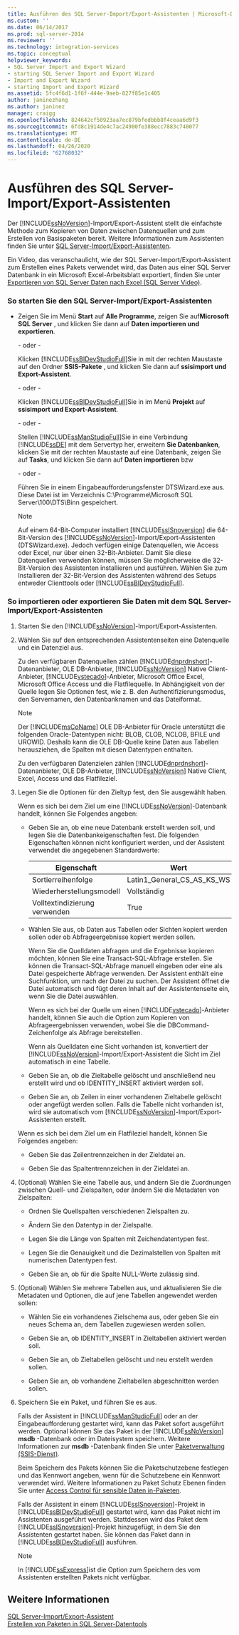```yaml
---
title: Ausführen des SQL Server-Import/Export-Assistenten | Microsoft-Dokumentation
ms.custom: ''
ms.date: 06/14/2017
ms.prod: sql-server-2014
ms.reviewer: ''
ms.technology: integration-services
ms.topic: conceptual
helpviewer_keywords:
- SQL Server Import and Export Wizard
- starting SQL Server Import and Export Wizard
- Import and Export Wizard
- starting Import and Export Wizard
ms.assetid: 5fc4f6d1-1f6f-444e-9aeb-827f85e1c405
author: janinezhang
ms.author: janinez
manager: craigg
ms.openlocfilehash: 824642cf50923aa7ec879bfedbbb8f4ceaa6d9f3
ms.sourcegitcommit: 6fd8c1914de4c7ac24900fe388ecc7883c740077
ms.translationtype: MT
ms.contentlocale: de-DE
ms.lasthandoff: 04/26/2020
ms.locfileid: "62768032"
---
```

# <a name="run-the-sql-server-import-and-export-wizard"></a>Ausführen des SQL Server-Import/Export-Assistenten
  Der [!INCLUDE[ssNoVersion](../../includes/ssnoversion-md.md)]-Import/Export-Assistent stellt die einfachste Methode zum Kopieren von Daten zwischen Datenquellen und zum Erstellen von Basispaketen bereit. Weitere Informationen zum Assistenten finden Sie unter [SQL Server-Import/Export-Assistenten](import-and-export-data-with-the-sql-server-import-and-export-wizard.md).  
  
 Ein Video, das veranschaulicht, wie der SQL Server-Import/Export-Assistent zum Erstellen eines Pakets verwendet wird, das Daten aus einer SQL Server Datenbank in ein Microsoft Excel-Arbeitsblatt exportiert, finden Sie unter [Exportieren von SQL Server Daten nach Excel (SQL Server Video)](https://go.microsoft.com/fwlink/?LinkId=131024).  
  
### <a name="to-start-the-sql-server-import-and-export-wizard"></a>So starten Sie den SQL Server-Import/Export-Assistenten  
  
-   Zeigen Sie im Menü **Start** auf **Alle Programme**, zeigen Sie auf**Microsoft SQL Server** , und klicken Sie dann auf **Daten importieren und exportieren**.  
  
     - oder -  
  
     Klicken [!INCLUDE[ssBIDevStudioFull](../../includes/ssbidevstudiofull-md.md)]Sie in mit der rechten Maustaste auf den Ordner **SSIS-Pakete** , und klicken Sie dann auf **ssisimport und Export-Assistent**.  
  
     - oder -  
  
     Klicken [!INCLUDE[ssBIDevStudioFull](../../includes/ssbidevstudiofull-md.md)]Sie in im Menü **Projekt** auf **ssisimport und Export-Assistent**.  
  
     - oder -  
  
     Stellen [!INCLUDE[ssManStudioFull](../../includes/ssmanstudiofull-md.md)]Sie in eine Verbindung [!INCLUDE[ssDE](../../includes/ssde-md.md)] mit dem Servertyp her, erweitern **Sie Datenbanken**, klicken Sie mit der rechten Maustaste auf eine Datenbank, zeigen Sie auf **Tasks**, und klicken Sie dann auf **Daten importieren** bzw  
  
     - oder -  
  
     Führen Sie in einem Eingabeaufforderungsfenster DTSWizard.exe aus. Diese Datei ist im Verzeichnis C:\Programme\Microsoft SQL Server\100\DTS\Binn gespeichert.  
  
    > [!NOTE]  
    >  Auf einem 64-Bit-Computer installiert [!INCLUDE[ssISnoversion](../../includes/ssisnoversion-md.md)] die 64-Bit-Version des [!INCLUDE[ssNoVersion](../../includes/ssnoversion-md.md)]-Import/Export-Assistenten (DTSWizard.exe). Jedoch verfügen einige Datenquellen, wie Access oder Excel, nur über einen 32-Bit-Anbieter. Damit Sie diese Datenquellen verwenden können, müssen Sie möglicherweise die 32-Bit-Version des Assistenten installieren und ausführen. Wählen Sie zum Installieren der 32-Bit-Version des Assistenten während des Setups entweder Clienttools oder [!INCLUDE[ssBIDevStudioFull](../../includes/ssbidevstudiofull-md.md)].  
  
### <a name="to-import-or-export-data-by-using-the-sql-server-import-and-export-wizard"></a>So importieren oder exportieren Sie Daten mit dem SQL Server-Import/Export-Assistenten  
  
1.  Starten Sie den [!INCLUDE[ssNoVersion](../../includes/ssnoversion-md.md)]-Import/Export-Assistenten.  
  
2.  Wählen Sie auf den entsprechenden Assistentenseiten eine Datenquelle und ein Datenziel aus.  
  
     Zu den verfügbaren Datenquellen zählen [!INCLUDE[dnprdnshort](../../includes/dnprdnshort-md.md)]-Datenanbieter, OLE DB-Anbieter, [!INCLUDE[ssNoVersion](../../includes/ssnoversion-md.md)] Native Client-Anbieter, [!INCLUDE[vstecado](../../includes/vstecado-md.md)]-Anbieter, Microsoft Office Excel, Microsoft Office Access und die Flatfilequelle. In Abhängigkeit von der Quelle legen Sie Optionen fest, wie z. B. den Authentifizierungsmodus, den Servernamen, den Datenbanknamen und das Dateiformat.  
  
    > [!NOTE]  
    >  Der [!INCLUDE[msCoName](../../includes/msconame-md.md)] OLE DB-Anbieter für Oracle unterstützt die folgenden Oracle-Datentypen nicht: BLOB, CLOB, NCLOB, BFILE und UROWID. Deshalb kann die OLE DB-Quelle keine Daten aus Tabellen herausziehen, die Spalten mit diesen Datentypen enthalten.  
  
     Zu den verfügbaren Datenzielen zählen [!INCLUDE[dnprdnshort](../../includes/dnprdnshort-md.md)]-Datenanbieter, OLE DB-Anbieter, [!INCLUDE[ssNoVersion](../../includes/ssnoversion-md.md)] Native Client, Excel, Access und das Flatfileziel.  
  
3.  Legen Sie die Optionen für den Zieltyp fest, den Sie ausgewählt haben.  
  
     Wenn es sich bei dem Ziel um eine [!INCLUDE[ssNoVersion](../../includes/ssnoversion-md.md)]-Datenbank handelt, können Sie Folgendes angeben:  
  
    -   Geben Sie an, ob eine neue Datenbank erstellt werden soll, und legen Sie die Datenbankeigenschaften fest. Die folgenden Eigenschaften können nicht konfiguriert werden, und der Assistent verwendet die angegebenen Standardwerte:  
  
        |Eigenschaft|Wert|  
        |--------------|-----------|  
        |Sortierreihenfolge|Latin1_General_CS_AS_KS_WS|  
        |Wiederherstellungsmodell|Vollständig|  
        |Volltextindizierung verwenden|True|  
  
    -   Wählen Sie aus, ob Daten aus Tabellen oder Sichten kopiert werden sollen oder ob Abfrageergebnisse kopiert werden sollen.  
  
         Wenn Sie die Quelldaten abfragen und die Ergebnisse kopieren möchten, können Sie eine Transact-SQL-Abfrage erstellen. Sie können die Transact-SQL-Abfrage manuell eingeben oder eine als Datei gespeicherte Abfrage verwenden. Der Assistent enthält eine Suchfunktion, um nach der Datei zu suchen. Der Assistent öffnet die Datei automatisch und fügt deren Inhalt auf der Assistentenseite ein, wenn Sie die Datei auswählen.  
  
         Wenn es sich bei der Quelle um einen [!INCLUDE[vstecado](../../includes/vstecado-md.md)]-Anbieter handelt, können Sie auch die Option zum Kopieren von Abfrageergebnissen verwenden, wobei Sie die DBCommand-Zeichenfolge als Abfrage bereitstellen.  
  
         Wenn als Quelldaten eine Sicht vorhanden ist, konvertiert der [!INCLUDE[ssNoVersion](../../includes/ssnoversion-md.md)]-Import/Export-Assistent die Sicht im Ziel automatisch in eine Tabelle.  
  
    -   Geben Sie an, ob die Zieltabelle gelöscht und anschließend neu erstellt wird und ob IDENTITY_INSERT aktiviert werden soll.  
  
    -   Geben Sie an, ob Zeilen in einer vorhandenen Zieltabelle gelöscht oder angefügt werden sollen. Falls die Tabelle nicht vorhanden ist, wird sie automatisch vom [!INCLUDE[ssNoVersion](../../includes/ssnoversion-md.md)]-Import/Export-Assistenten erstellt.  
  
     Wenn es sich bei dem Ziel um ein Flatfileziel handelt, können Sie Folgendes angeben:  
  
    -   Geben Sie das Zeilentrennzeichen in der Zieldatei an.  
  
    -   Geben Sie das Spaltentrennzeichen in der Zieldatei an.  
  
4.  (Optional) Wählen Sie eine Tabelle aus, und ändern Sie die Zuordnungen zwischen Quell- und Zielspalten, oder ändern Sie die Metadaten von Zielspalten:  
  
    -   Ordnen Sie Quellspalten verschiedenen Zielspalten zu.  
  
    -   Ändern Sie den Datentyp in der Zielspalte.  
  
    -   Legen Sie die Länge von Spalten mit Zeichendatentypen fest.  
  
    -   Legen Sie die Genauigkeit und die Dezimalstellen von Spalten mit numerischen Datentypen fest.  
  
    -   Geben Sie an, ob für die Spalte NULL-Werte zulässig sind.  
  
5.  (Optional) Wählen Sie mehrere Tabellen aus, und aktualisieren Sie die Metadaten und Optionen, die auf jene Tabellen angewendet werden sollen:  
  
    -   Wählen Sie ein vorhandenes Zielschema aus, oder geben Sie ein neues Schema an, dem Tabellen zugewiesen werden sollen.  
  
    -   Geben Sie an, ob IDENTITY_INSERT in Zieltabellen aktiviert werden soll.  
  
    -   Geben Sie an, ob Zieltabellen gelöscht und neu erstellt werden sollen.  
  
    -   Geben Sie an, ob vorhandene Zieltabellen abgeschnitten werden sollen.  
  
6.  Speichern Sie ein Paket, und führen Sie es aus.  
  
     Falls der Assistent in [!INCLUDE[ssManStudioFull](../../includes/ssmanstudiofull-md.md)] oder an der Eingabeaufforderung gestartet wird, kann das Paket sofort ausgeführt werden. Optional können Sie das Paket in der [!INCLUDE[ssNoVersion](../../includes/ssnoversion-md.md)] **msdb** -Datenbank oder im Dateisystem speichern. Weitere Informationen zur **msdb** -Datenbank finden Sie unter [Paketverwaltung &#40;SSIS-Dienst&#41;](../service/package-management-ssis-service.md).  
  
     Beim Speichern des Pakets können Sie die Paketschutzebene festlegen und das Kennwort angeben, wenn für die Schutzebene ein Kennwort verwendet wird. Weitere Informationen zu Paket Schutz Ebenen finden Sie unter [Access Control für sensible Daten in-Paketen](../security/access-control-for-sensitive-data-in-packages.md).  
  
     Falls der Assistent in einem [!INCLUDE[ssISnoversion](../../includes/ssisnoversion-md.md)]-Projekt in [!INCLUDE[ssBIDevStudioFull](../../includes/ssbidevstudiofull-md.md)] gestartet wird, kann das Paket nicht im Assistenten ausgeführt werden. Stattdessen wird das Paket dem [!INCLUDE[ssISnoversion](../../includes/ssisnoversion-md.md)]-Projekt hinzugefügt, in dem Sie den Assistenten gestartet haben. Sie können das Paket dann in [!INCLUDE[ssBIDevStudioFull](../../includes/ssbidevstudiofull-md.md)] ausführen.  
  
    > [!NOTE]  
    >  In [!INCLUDE[ssExpress](../../includes/ssexpress-md.md)]ist die Option zum Speichern des vom Assistenten erstellten Pakets nicht verfügbar.  
  
## <a name="see-also"></a>Weitere Informationen  
 [SQL Server-Import/Export-Assistent](import-and-export-data-with-the-sql-server-import-and-export-wizard.md)   
 [Erstellen von Paketen in SQL Server-Datentools](../create-packages-in-sql-server-data-tools.md)  
  
  
